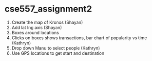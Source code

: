 # cse557_assignment2


1) Create the map of Kronos (Shayan)
2) Add lat lng axis (Shayan)
3) Boxes around locations
4) Clicks on boxes shows transactions, bar chart of popularity vs time (Kathryn)
5) Drop down Manu to select people (Kathryn)
6) Use GPS locations to get start and destination
